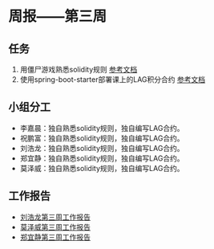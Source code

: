 # 周报——第三周

## 任务
1. 用僵尸游戏熟悉solidity规则 [参考文档](https://cryptozombies.io/en/lesson)
2. 使用spring-boot-starter部署课上的LAG积分合约 [参考文档](https://github.com/FISCO-BCOS/spring-boot-starter/blob/master/doc/README_CN.md)

## 小组分工
- 李嘉晨：独自熟悉solidity规则，独自编写LAG合约。
- 祝鹏富：独自熟悉solidity规则，独自编写LAG合约。
- 刘浩龙：独自熟悉solidity规则，独自编写LAG合约。
- 郑宜静：独自熟悉solidity规则，独自编写LAG合约。
- 莫泽威：独自熟悉solidity规则，独自编写LAG合约。

## 工作报告
- [刘浩龙第三周工作报告](https://github.com/webanklabgroup5/webank/blob/master/day2/%E5%88%98%E6%B5%A9%E9%BE%99/week3.md)
- [莫泽威第三周工作报告](https://github.com/webanklabgroup5/webank/blob/master/day2/%E8%8E%AB%E6%B3%BD%E5%A8%81/Week2%E5%91%A8%E6%8A%A5.md)
- [郑宜静第三周工作报告]()
